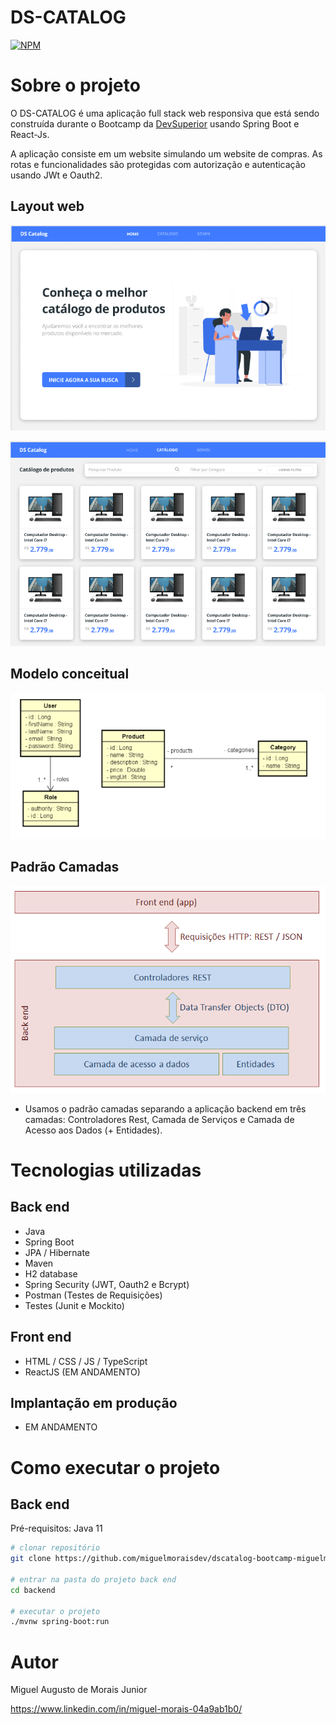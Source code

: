 # DS-CATALOG
[![NPM](https://img.shields.io/npm/l/react)](https://github.com/miguelmoraisdev/dscatalog-bootcamp-miguelm/blob/master/LICENSE) 

# Sobre o projeto
O DS-CATALOG é uma aplicação full stack web responsiva que está sendo construída durante o Bootcamp da [DevSuperior](https://devsuperior.com "Site da DevSuperior") usando Spring Boot e React-Js.

A aplicação consiste em um website simulando um website de compras. As rotas e funcionalidades são protegidas com autorização e autenticação usando JWt e Oauth2. 

## Layout web
![Web 1](https://github.com/miguelmoraisdev/dscatalog-bootcamp-miguelm/blob/master/_assets/home.png)

![Web 2](https://github.com/miguelmoraisdev/dscatalog-bootcamp-miguelm/blob/master/_assets/catalogo.png)

## Modelo conceitual
![Modelo Conceitual](https://github.com/miguelmoraisdev/dscatalog-bootcamp-miguelm/blob/master/_assets/ModeloConceitual.png)

## Padrão Camadas

![Padrão Camadas](https://github.com/miguelmoraisdev/dscatalog-bootcamp-miguelm/blob/master/_assets/camadas.png)

- Usamos o padrão camadas separando a aplicação backend em três camadas: Controladores Rest, Camada de Serviços e Camada de Acesso aos Dados (+ Entidades).

# Tecnologias utilizadas
## Back end
- Java
- Spring Boot
- JPA / Hibernate
- Maven
- H2 database
- Spring Security (JWT, Oauth2 e Bcrypt)
- Postman (Testes de Requisições)
- Testes (Junit e Mockito)
## Front end
- HTML / CSS / JS / TypeScript
- ReactJS (EM ANDAMENTO)

## Implantação em produção
- EM ANDAMENTO

# Como executar o projeto

## Back end
Pré-requisitos: Java 11

```bash
# clonar repositório
git clone https://github.com/miguelmoraisdev/dscatalog-bootcamp-miguelm

# entrar na pasta do projeto back end
cd backend

# executar o projeto
./mvnw spring-boot:run
```
# Autor

Miguel Augusto de Morais Junior

https://www.linkedin.com/in/miguel-morais-04a9ab1b0/

